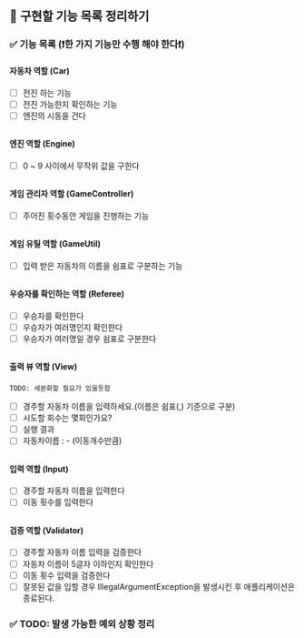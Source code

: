 ## 🎯️ 구현할 기능 목록 정리하기

### ✅ 기능 목록 (❗한 가지 기능만 수행 해야 한다❗)

#### 자동차 역할 (Car)

- [ ] 전진 하는 기능
- [ ] 전진 가능한지 확인하는 기능
- [ ] 엔진의 시동을 건다

##

#### 엔진 역할 (Engine)

- [ ] 0 ~ 9 사이에서 무작위 값을 구한다

##

#### 게임 관리자 역할 (GameController)

- [ ] 주어진 횟수동안 게임을 진행하는 기능

##

#### 게임 유틸 역할 (GameUtil)

- [ ] 입력 받은 자동차의 이름을 쉼표로 구분하는 기능

##

#### 우승자를 확인하는 역할 (Referee)

- [ ] 우승자를 확인한다
- [ ] 우승자가 여러명인지 확인한다
- [ ] 우승자가 여러명일 경우 쉼표로 구분한다

##

#### 출력 뷰 역할 (View)

`TODO: 세분화할 필요가 있을듯함`

- [ ] 경주할 자동차 이름을 입력하세요.(이름은 쉼표(,) 기준으로 구분)
- [ ] 시도할 회수는 몇회인가요?
- [ ] 실행 결과
- [ ] 자동차이름 : - (이동개수만큼)

##

#### 입력 역할 (Input)

- [ ] 경주할 자동차 이름을 입력한다
- [ ] 이동 횟수를 입력한다

##

#### 검증 역할 (Validator)

- [ ] 경주할 자동차 이름 입력을 검증한다
- [ ] 자동차 이름이 5글자 이하인지 확인한다
- [ ] 이동 횟수 입력을 검증한다
- [ ] 잘못된 값을 입할 경우 IllegalArgumentException을 발생시킨 후 애플리케이션은 종료된다.

### ✅ TODO: 발생 가능한 예외 상황 정리
